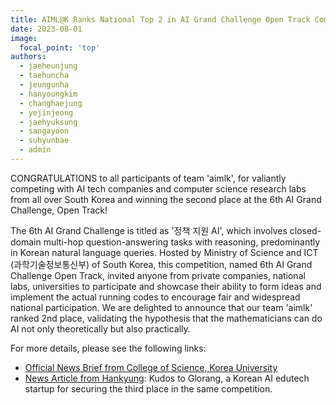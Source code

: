 ```yaml
---
title: AIML@K Ranks National Top 2 in AI Grand Challenge Open Track Competition
date: 2023-08-01
image:
  focal_point: 'top'
authors:
  - jaeheunjung
  - taehuncha
  - jeungunha
  - hanyoungkim
  - changhaejung
  - yejinjeong
  - jaehyuksung
  - sangayoon
  - suhyunbae
  - admin
---
```


CONGRATULATIONS to all participants of team 'aimlk', for valiantly competing with AI tech companies and computer science research labs from all over South Korea and winning the second place at the 6th AI Grand Challenge, Open Track! 

<!--more-->

The 6th AI Grand Challenge is titled as '정책 지원 AI', which involves closed-domain multi-hop question-answering tasks with reasoning, predominantly in Korean natural language queries. 
Hosted by Ministry of Science and ICT (과학기술정보통신부) of South Korea, this competition, named 6th AI Grand Challenge Open Track, invited anyone from private companies, national labs, universities to participate and showcase their ability to form ideas and implement the actual running codes to encourage fair and widespread national participation.
We are delighted to announce that our team 'aimlk' ranked 2nd place, validating the hypothesis that the mathematicians can do AI not only theoretically but also practically. 

For more details, please see the following links:

- [Official News Brief from College of Science, Korea University](https://cos.korea.ac.kr/news/%ec%9d%b4%eb%8f%99%ed%97%8c-%ea%b5%90%ec%88%98%eb%8b%98-%ec%97%b0%ea%b5%ac%ed%8c%80-2023-%ec%9d%b8%ea%b3%b5%ec%a7%80%eb%8a%a5-%ea%b7%b8%eb%9e%9c%eb%93%9c-%ec%b1%8c%eb%a6%b0%ec%a7%80-%ec%9e%85%ec%83%81)
- [News Article from Hankyung](https://www.hankyung.com/article/202311065707O): Kudos to Glorang, a Korean AI edutech startup for securing the third place in the same competition.